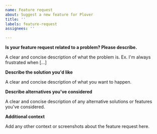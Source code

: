 ```yaml
---
name: Feature request
about: Suggest a new feature for Plover
title: ''
labels: feature-request
assignees: ''

---
```

<!-- Note: If your feature request is not specific, but rather general, such as, "How do we solve multiwindow management?" or "Wouldn't it be cool if there was a plugin to do X?", then consider opening a Discussion instead of an Issue. -->

**Is your feature request related to a problem? Please describe.**

A clear and concise description of what the problem is. Ex. I'm always frustrated when [...]

**Describe the solution you'd like**

A clear and concise description of what you want to happen.

**Describe alternatives you've considered**

A clear and concise description of any alternative solutions or features you've considered.

**Additional context**

Add any other context or screenshots about the feature request here.
